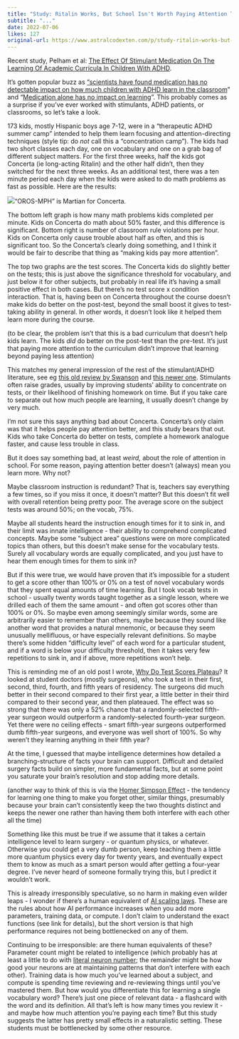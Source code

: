 ```yaml
---
title: "Study: Ritalin Works, But School Isn't Worth Paying Attention To"
subtitle: "..."
date: 2022-07-06
likes: 127
original-url: https://www.astralcodexten.com/p/study-ritalin-works-but-school-isnt
---
```

Recent study, Pelham et al: [The Effect Of Stimulant Medication On The Learning Of Academic Curricula In Children With ADHD](https://ynet-images1.yit.co.il/picserver5/wcm_upload_files/2022/06/01/Sk3iwoV009/Pelham_et_al_2022.pdf). 

It’s gotten popular buzz as [“scientists have found medication has no detectable impact on how much children with ADHD learn in the classroom](https://www.reddit.com/r/science/comments/uw2gtl/scientists_have_found_medication_has_no/)” and “[Medication alone has no impact on learning](https://news.fiu.edu/2022/long-thought-to-be-the-key-to-academic-success,-medication-doesnt-help-kids-with-adhd-learn,-study-finds)”. This probably comes as a surprise if you’ve ever worked with stimulants, ADHD patients, or classrooms, so let’s take a look.

173 kids, mostly Hispanic boys age 7-12, were in a “therapeutic ADHD summer camp” intended to help them learn focusing and attention-directing techniques (style tip: do _not_ call this a “concentration camp”). The kids had two short classes each day, one on vocabulary and one on a grab bag of different subject matters. For the first three weeks, half the kids got Concerta (ie long-acting Ritalin) and the other half didn’t, then they switched for the next three weeks. As an additional test, there was a ten minute period each day when the kids were asked to do math problems as fast as possible. Here are the results:

[![](https://substackcdn.com/image/fetch/w_1456,c_limit,f_auto,q_auto:good,fl_progressive:steep/https%3A%2F%2Fbucketeer-e05bbc84-baa3-437e-9518-adb32be77984.s3.amazonaws.com%2Fpublic%2Fimages%2Fb646a951-e363-450b-9971-773c1bdb8270_843x886.png)](https://substackcdn.com/image/fetch/f_auto,q_auto:good,fl_progressive:steep/https%3A%2F%2Fbucketeer-e05bbc84-baa3-437e-9518-adb32be77984.s3.amazonaws.com%2Fpublic%2Fimages%2Fb646a951-e363-450b-9971-773c1bdb8270_843x886.png)“OROS-MPH” is Martian for Concerta.

The bottom left graph is how many math problems kids completed per minute. Kids on Concerta do math about 50% faster, and this difference is significant. Bottom right is number of classroom rule violations per hour. Kids on Concerta only cause trouble about half as often, and this is significant too. So the Concerta’s clearly doing something, and I think it would be fair to describe that thing as “making kids pay more attention”.

The top two graphs are the test scores. The Concerta kids do slightly better on the tests; this is just above the significance threshold for vocabulary, and just below it for other subjects, but probably in real life it’s having a small positive effect in both cases. But there’s no test score x condition interaction. That is, having been on Concerta throughout the course doesn’t make kids do better on the post-test, beyond the small boost it gives to test-taking ability in general. In other words, it doesn’t look like it helped them learn more during the course.

(to be clear, the problem isn’t that this is a bad curriculum that doesn’t help kids learn. The kids _did_ do better on the post-test than the pre-test. It’s just that paying more attention to the curriculum didn’t improve that learning beyond paying less attention)

This matches my general impression of the rest of the stimulant/ADHD literature, see eg [this old review by Swanson](http://citeseerx.ist.psu.edu/viewdoc/download?doi=10.1.1.1018.5058&rep=rep1&type=pdf) and [this newer one](https://www.nature.com/articles/npp2010160). Stimulants often raise grades, usually by improving students’ ability to concentrate on tests, or their likelihood of finishing homework on time. But if you take care to separate out how much people are learning, it usually doesn’t change by very much.

I’m not sure this says anything bad about Concerta. Concerta’s only claim was that it helps people pay attention better, and this study bears that out. Kids who take Concerta do better on tests, complete a homework analogue faster, and cause less trouble in class.

But it does say something bad, at least _weird,_ about the role of attention in school. For some reason, paying attention better doesn’t (always) mean you learn more. Why not?

Maybe classroom instruction is redundant? That is, teachers say everything a few times, so if you miss it once, it doesn’t matter? But this doesn’t fit well with overall retention being pretty poor. The average score on the subject tests was around 50%; on the vocab, 75%.

Maybe all students heard the instruction enough times for it to sink in, and their limit was innate intelligence - their ability to comprehend complicated concepts. Maybe some “subject area” questions were on more complicated topics than others, but this doesn’t make sense for the vocabulary tests. Surely all vocabulary words are equally complicated, and you just have to hear them enough times for them to sink in?

But if this were true, we would have proven that it’s impossible for a student to get a score other than 100% or 0% on a test of novel vocabulary words that they spent equal amounts of time learning. But I took vocab tests in school - usually twenty words taught together as a single lesson, where we drilled each of them the same amount - and often got scores other than 100% or 0%. So maybe even among seemingly similar words, some are arbitrarily easier to remember than others, maybe because they sound like another word that provides a natural mnemonic, or because they seem unusually mellifluous, or have especially relevant definitions. So maybe there’s some hidden “difficulty level” of each word for a particular student, and if a word is below your difficulty threshold, then it takes very few repetitions to sink in, and if above, more repetitions won’t help.

This is reminding me of an old post I wrote, [Why Do Test Scores Plateau](https://slatestarcodex.com/2017/01/13/why-do-test-scores-plateau/)? It looked at student doctors (mostly surgeons), who took a test in their first, second, third, fourth, and fifth years of residency. The surgeons did much better in their second compared to their first year, a little better in their third compared to their second year, and then plateaued. The effect was so strong that there was only a 52% chance that a randomly-selected fifth-year surgeon would outperform a randomly-selected fourth-year surgeon. Yet there were no ceiling effects - smart fifth-year surgeons outperformed dumb fifth-year surgeons, and everyone was well short of 100%. So why weren’t they learning anything in their fifth year?

At the time, I guessed that maybe intelligence determines how detailed a branching-structure of facts your brain can support. Difficult and detailed surgery facts build on simpler, more fundamental facts, but at some point you saturate your brain’s resolution and stop adding more details.

(another way to think of this is via the [Homer Simpson Effect](https://www.theguardian.com/science/neurophilosophy/2015/apr/24/the-homer-simpson-effect-forgetting-to-remember) \- the tendency for learning one thing to make you forget other, similar things, presumably because your brain can’t consistently keep the two thoughts distinct and keeps the newer one rather than having them both interfere with each other all the time)

Something like this must be true if we assume that it takes a certain intelligence level to learn surgery - or quantum physics, or whatever. Otherwise you could get a very dumb person, keep teaching them a little more quantum physics every day for twenty years, and eventually expect them to know as much as a smart person would after getting a four-year degree. I’ve never heard of someone formally trying this, but I predict it wouldn’t work.

This is already irresponsibly speculative, so no harm in making even wilder leaps - I wonder if there’s a human equivalent of [AI scaling laws](https://arxiv.org/pdf/2001.08361.pdf). These are the rules about how AI performance increases when you add more parameters, training data, or compute. I don’t claim to understand the exact functions (see link for details), but the short version is that high performance requires not being bottlenecked on any of them.

Continuing to be irresponsible: are there human equivalents of these? Parameter count might be related to intelligence (which probably has at least a little to do with [literal neuron number](https://slatestarcodex.com/2019/03/25/neurons-and-intelligence-a-birdbrained-perspective/); the remainder might be how good your neurons are at maintaining patterns that don’t interfere with each other). Training data is how much you’ve learned about a subject, and compute is spending time reviewing and re-reviewing things until you’ve mastered them. But how would you differentiate this for learning a single vocabulary word? There’s just one piece of relevant data - a flashcard with the word and its definition. All that’s left is how many times you review it - and maybe how much attention you’re paying each time? But this study suggests the latter has pretty small effects in a naturalistic setting. These students must be bottlenecked by some other resource.
